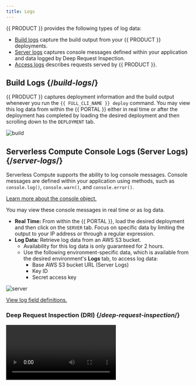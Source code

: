 ```yaml
---
title: Logs
---
```


{{ PRODUCT }} provides the following types of log data:

- [Build logs](#build-logs) capture the build output from your {{ PRODUCT }} deployments.
- [Server logs](#server-logs) captures console messages defined within your application and data logged by Deep Request Inspection.
- [Access logs](#access-logs) describes requests served by {{ PRODUCT }}.

## Build Logs {/*build-logs*/}

{{ PRODUCT }} captures deployment information and the build output whenever you run the `{{ FULL_CLI_NAME }} deploy` command. You may view this log data from within the {{ PORTAL }}  either in real time or after the deployment has completed by loading the desired deployment and then scrolling down to the `DEPLOYMENT` tab.

![build](/images/logs/build.png)

## Serverless Compute Console Logs (Server Logs) {/*server-logs*/}

Serverless Compute supports the ability to log console messages. Console messages are defined within your application using methods, such as `console.log()`, `console.warn()`, and `console.error()`. 

[Learn more about the console object.](https://developer.mozilla.org/en-US/docs/Web/API/console) 

You may view these console messages in real time or as log data.

-   **Real Time:** From within the {{ PORTAL }}, load the desired deployment and then click on the `SERVER` tab. Focus on specific data by limiting the output to your IP address or through a regular expression. 
-   **Log Data:** Retrieve log data from an AWS S3 bucket.
    - Availability for this log data is only guaranteed for 2 hours. 
    - Use the following environment-specific data, which is available from the desired environment's **Logs** tab, to access log data:
        - Base AWS S3 bucket URL (Server Logs)
        - Key ID
        - Secret access key

![server](/images/logs/server.png)

[View log field definitions.](#serverless-compute-console-and-dri-log-fields)

### Deep Request Inspection (DRI) {/*deep-request-inspection*/}

<Video src="https://www.youtube.com/watch?v=M0KPpX89nO4"/>

<Callout type="info">

  Deep Request Inspection (DRI) requires enablement for each desired environment.

</Callout>

Use DRI to view the headers and body for:
-   Every request and response served through {{ PRODUCT }} Serverless Compute.
-   Each upstream API request made by your application.

<Callout type="warning">

  {{ PRODUCT }} automatically scrubs Social Security Numbers and common credit card formats from our log data. However, it is unaware of other personally identifiable information (PII). Any team member that has been assigned the Admin role will have access to this data.

</Callout>

One use case for DRI is to analyze traffic during a deployment by tailing the server logs for that environment.

**To enable Deep Request Inspection**

1.  From within the {{ PORTAL }}, navigate to the desired environment.
2.  Click the **Configuration** tab.
3.  From the banner at the top of the page, click **Edit v#**.
4.  Mark the **Deep Request Inspection is disabled** option.
5.  From the banner at the top of the page, click **Activate**.

### Serverless Compute Console and DRI Log Fields {/*serverless-compute-console-and-dri-log-fields*/}

Log data for Serverless Compute console messages and DRI may contain the following fields:

-   **awsTag:** <a id="awsTag" /> Reserved for future use.
-   **clientIp:** <a id="clientIp" /> Indicates the IP address (IPv4 or IPv6) for the computer that submitted the request. 
-   **data:** <a id="data" /> Contains additional information about the request and the response logged by [Deep Request Inspection](#deep-request-inspection). 
    -   **headers:** <a id="headers" /> Contains request headers. 
    -   **method:** <a id="method" /> Indicates the request's HTTP method (e.g., `GET`, `HEAD`, and `POST`).
    -   **path:** <a id="path" /> Indicates the URL path for the content that was requested, posted, or deleted. This URL, which excludes the query string, is reported as a relative path that starts directly after the hostname.
    -   **protocol:** <a id="protocol" /> Indicates the request's scheme. Valid values are: 

        `http: | https:`

-   **requestId:** <a id="requestId" /> Indicates the request's unique ID.
-   **fn:** <a id="fn" /> Indicates the ID of the AWS Lambda function.
-   **level:** <a id="level" /> Indicates the severity of the console message or log data type. Valid values are:

    -   **100 - 104:** Indicates log data generated as a result of Deep Request Inspection.
    -   **60:** Fatal. This severity, which requires immediate attention, typically indicates that your application will stop or become unusable soon. 
    -   **50:** Error. This severity typically indicates that the request was unsuccessful. Errors require investigation and remediation to ensure optimal performance for all users.
    -   **40:** Warn. This severity typically indicates an issue that should be investigated as time allows.
    -   **30:** Info. This severity indicates information describing normal operation within your application.
    -   **20:** Debug. This severity contains more detailed information than Info console messages. 
    -   **10:** Trace. This severity is indicative of detailed application logging or log data generated by an external library used by your application.

-   **time:** <a id="time" /> Indicates the Unix time, in milliseconds, at which the request was submitted.
-   **wi:** Requires {{ PRODUCT }} version 5.0.3 or higher. Indicates the unique ID of the Lambda instance that ran your serverless code.

## Access Logs {/*access-logs*/}

<Callout type="info">

  Access to log data requires an Enterprise account. {{ ACCOUNT_UPGRADE }}

</Callout>

Our access log data describes each request served by {{ PRODUCT }}. 
-   Availability for this log data is only guaranteed for 2 hours. 
-   Use the following environment-specific data, which is available from the desired environment's **Logs** tab, to access log data:
    - Base AWS S3 bucket URL
    - Key ID
    - Secret access key

![access](/images/logs/access.png)

### Access Log Fields {/*access-log-fields*/}

Access logs contain the following fields:

-   **ac:** <a id="ac" /> Reserved for future use.
-   **asn:** <a id="asn" /> Reserved for future use.
-   **be:** <a id="be" /> Identifies the backend associated with the route that corresponds to this request. The name for this backend is defined within your `{{ CONFIG_FILE }}` file's `backends` structure.
-   **bip:** <a id="bip" /> Indicates the IP address of the backend that responded to the request.
-   **bk:** <a id="bk" /> Indicates the value associated with the `edgio_bucket` cookie. This cookie reports the random number assigned to a user when A/B Testing has been enabled. 
-   **bld:** <a id="bld" /> Indicates the application's build number.
-   **bot:** <a id="bot" /> Indicates whether the request was generated by a bot. 
-   **br:** <a id="br" /> Indicates the type of browser (e.g., chrome, safari, firefox, and generic).
-   **bse:** <a id="bse" /> Reserved for future use.
-   **cc:** <a id="cc" /> Indicates the code for the country from which the request originated.
-   **ce:** <a id="ce" /> Reserved for future use.
-   **clv:** <a id="clv" /> Indicates the level at which the request was served from cache. Returns `0` for a cache miss. 
-   **code:** <a id="code" /> Indicates the HTTP status code for the response.
-   **cs:** <a id="cs" /> Indicates whether the response was cached or the reason why it was not cached. [Learn more.](/guides/caching#why-is-my-response-not-being-cached)
-   **ct:** <a id="ct" /> Indicates the response's media type (aka content type).
-   **cv:** <a id="cv" /> Reserved for future use.
-   **cy:** <a id="cy" /> Reserved for future use.
-   **done:** <a id="done" /> Indicates whether the client was able to complete the request. This field is analogous to Nginx's `499` error code. Returns `1` for completed requests and `0` for uncompleted requests.
-   **ds:** <a id="ds" /> Indicates the A/B testing destination assigned to this request. Returns `default` if a destination has not been assigned to this request or when you have not configured A/B testing. 
-   **dv:** <a id="dv" /> Indicates the type of device (e.g., desktop, smartphone, tablet, and mobile) that submitted the request.
-   **eid:** <a id="eid" /> Indicates the system-defined ID for the {{ PRODUCT }} environment through which the request was processed.
-   **er:** <a id="er" /> Indicates whether we sent a custom response as a result of the [send method](routing#route-execution). Returns `1` for custom responses and `0` for all other responses.
-   **ev:** <a id="ev" /> Indicates the version for the {{ PRODUCT }} environment through which the request was processed.
-   **h2:** <a id="h2" /> Indicates whether the connection between the client and our network is HTTP/2. Returns `1` for HTTP/2 and `0` for HTTP/1.1.
-   **hh:** <a id="hh" /> Indicates the `Host` header value submitted by the client. 
-   **hrid:** <a id="hrid" /> If the response is served from cache, this field indicates the unique ID of the request whose response was cached. This value matches the ID reported by the [`{{ HEADER_PREFIX }}-hit-request-id` response header](response_headers#reserved-response-headers).
-   **ic:** <a id="ic" /> Indicates whether this request was eligible to be cached. This field does not indicate whether the response was actually cached.
-   **ip:** <a id="ip" /> Indicates the client's IP address.
-   **jwt:** <a id="jwt" /> Reserved for future use.
-   **lo:** <a id="lo" /> Reserved for future use.
-   **lp:** <a id="lp" /> Reserved for future use.
-   **lt:** <a id="lt" /> Reserved for future use.
-   **met:** <a id="met" /> Indicates the request's HTTP method (e.g., `GET`, `HEAD`, and `POST`).
-   **pc:** <a id="pc" /> Reserved for future use.
-   **pre:** <a id="pre" /> Indicates whether the request was prefetched. Returns `1` for requests that have the `{{ COOKIE_PREFIX }}_prefetch=1` query string parameter and `0` for all other requests.
-   **prl:** <a id="prl" /> Reserved for future use.
-   **prod:** <a id="prod" /> Reserved for future use.
-   **psh:** <a id="psh" /> Indicates whether this response was sent due to HTTP/2 server push. Returns `1` for a HTTP/2 server push and `0` for client-driven requests.
-   **rfr:** <a id="rfr" /> Indicates the value for the `Referer` request header.
-   **rid:** <a id="rid" /> Indicates the system-defined ID assigned to the request. 
-   **s_rq:** <a id="s_rq" /> Indicates the size, in bytes, of the request.
-   **s_rs:** <a id="s_rs" /> Indicates the size, in bytes, of the response.
-   **sc:** <a id="sc" /> Reserved for future use.
-   **sec:** <a id="sec" /> Reserved for future use.
-   **sh:** <a id="sh" /> Returns `1` for requests that were shielded by a global POP and `0` for all other requests.
-   **ssl:** <a id="ssl" /> Reserved for future use.
-   **stl:** <a id="stl" /> Indicates whether a cached response was stale. Returns `1` when the Time-To-Live (TTL) for the cached response has expired. Returns `0` for all other requests. 
-   **t:** <a id="t" /> Reserved for future use.
-   **timestamp:** <a id="timestamp" /> Indicates the Unix time, in milliseconds, at which our network received the request. 
-   **ttl:** <a id="ttl" /> Indicates the Time-To-Live (TTL) for a cached response. 
-   **ua:** <a id="ua" /> Indicates the user agent that submitted the request. 
-   **url:** <a id="url" /> Indicates the URL path for the content that was requested, posted, or deleted. This URL, which excludes the query string, is reported as a relative path that starts directly after the hostname.
-   **uv:** <a id="uv" /> Indicates the `Vary` response header value as received from the upstream. Although this value may be different from the one sent to the client, it determines how we split the cache.
-   **v:** <a id="v" /> Indicates the version of {{ PRODUCT }} that processed this request.
-   **vn:** <a id="vn" /> Indicates the vendor (e.g., apple, microsoft, android, or generic) of the device that submitted the request.
-   **waf:** <a id="waf" /> Indicates the state of WAF security: `geo` for geo blocking, `bl` for block list, `dl-<LIST NAME>` for dynamic lists, `wl` for allow list, and `by` for bypass.
-   **wafv:** <a id="wafv" /> Reserved for future use.
-   **xff:** <a id="xff" /> Reserved for future use.
-   **xmr:** <a id="xmr" /> Indicates the value for the `{{ HEADER_PREFIX }}-matched-routes` request header. The `{{ HEADER_PREFIX }}-matched-routes` request header identifies all matched routes.
-   **xms:** <a id="xms" /> Indicates the value for the `{{ HEADER_PREFIX }}-status` response header. The `{{ HEADER_PREFIX }}-status` response header indicates the status codes for key [POP components](response_headers#-t-response-header). 
-   **xmt:** <a id="xmt" /> Indicates the value for the [{{ HEADER_PREFIX }}-t](response_headers#-t-response-header) response header. The `{{ HEADER_PREFIX }}-t` response header contains time measurements for each Edgio POP component through which a request was routed.
-   **xut:** <a id="xut" /> Indicates the value for the `{{ HEADER_PREFIX }}-user-t` response header. The `{{ HEADER_PREFIX }}-user-t` response header contains [performance](/guides/performance) metrics.
-   **zip:** <a id="zip" /> Indicates whether the response was compressed. Returns `1` for compressed responses and `0` for uncompressed responses.


## Log Aggregation Tools {/*setting-up-log-aggregation-tools*/}

{{ PRODUCT }} temporarily stores log data within Amazon S3. Use a log aggregation tool to extract log data from AWS S3. Here are a few popular log aggregation tools:

- Sematext | [[Logagent docs]](https://sematext.com/docs/logagent/)
- Sumo Logic | [[S3 ingest docs]](https://help.sumologic.com/03Send-Data/Sources/02Sources-for-Hosted-Collectors/Amazon-Web-Services/AWS-S3-Source)
- AWS Athena | [[docs]](https://aws.amazon.com/blogs/big-data/analyzing-data-in-s3-using-amazon-athena/)
- Splunk | [[S3 ingest docs]](https://docs.splunk.com/Documentation/AddOns/released/AWS/S3)
- Loggly | [[S3 ingest docs]](https://documentation.solarwinds.com/en/Success_Center/loggly/Content/admin/s3-ingestion-auto.htm)

